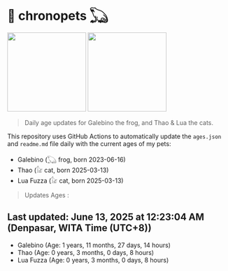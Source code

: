 # 🐾 chronopets 𓆏
<img src="https://github.com/user-attachments/assets/802b3632-7c4b-4232-a3a0-8b1d8fa6f04d" widht=180 height=180 >
<img src="https://github.com/user-attachments/assets/16687005-7ebb-4607-be57-0c8e528fed06" widht=180 height=180 >

> Daily age updates for Galebino the frog, and Thao & Lua the cats.

This repository uses GitHub Actions to automatically update the `ages.json` and `readme.md` file daily with the current ages of my pets: <br>
- Galebino (𓆏 frog, born 2023-06-16)
- Thao (𓃠 cat, born 2025-03-13)
- Lua Fuzza (𓃠 cat, born 2025-03-13)

> Updates Ages :

## Last updated: June 13, 2025 at 12:23:04 AM (Denpasar, WITA Time (UTC+8))

- Galebino (Age: 1 years, 11 months, 27 days, 14 hours)
- Thao (Age: 0 years, 3 months, 0 days, 8 hours)
- Lua Fuzza (Age: 0 years, 3 months, 0 days, 8 hours)


